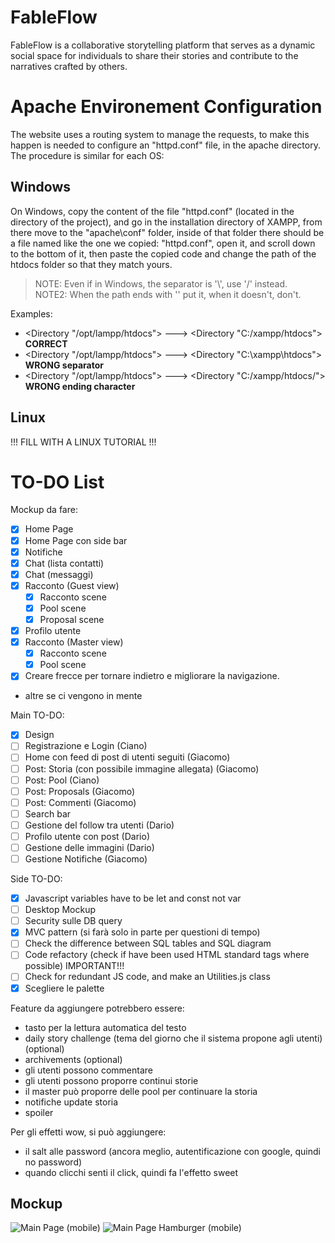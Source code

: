 # FableFlow
FableFlow is a collaborative storytelling platform that serves as a dynamic social space for individuals to share their stories and contribute to the narratives crafted by others.

# Apache Environement Configuration
The website uses a routing system to manage the requests, to make this happen is needed to configure an "httpd.conf" file, in the apache directory.
The procedure is similar for each OS:

## Windows
On Windows, copy the content of the file "httpd.conf" (located in the directory of the project), and go in the installation directory of XAMPP, from there move to the "apache\conf\" folder, inside of that folder there should be a file named like the one we copied: "httpd.conf", open it, and scroll down to the bottom of it, then paste the copied code and change the path of the htdocs folder so that they match yours.
> NOTE: Even if in Windows, the separator is '\\', use '/' instead.\
> NOTE2: When the path ends with '\' put it, when it doesn't, don't.

Examples:
- <Directory "/opt/lampp/htdocs"> ---> <Directory "C:/xampp/htdocs"> **CORRECT**
- <Directory "/opt/lampp/htdocs"> ---> <Directory "C:\xampp\htdocs"> **WRONG separator**
- <Directory "/opt/lampp/htdocs"> ---> <Directory "C:/xampp/htdocs/"> **WRONG ending character**

## Linux
!!! FILL WITH A LINUX TUTORIAL !!!

# TO-DO List
Mockup da  fare:
- [x] Home Page 
- [x] Home Page con side bar
- [x] Notifiche
- [x] Chat (lista contatti)
- [x] Chat (messaggi)
- [x] Racconto (Guest view)
    - [x] Racconto scene
    - [x] Pool scene
    - [x] Proposal scene
- [x] Profilo utente
- [X] Racconto (Master view)
    - [X] Racconto scene 
    - [x] Pool scene
- [X] Creare frecce per tornare indietro e migliorare la navigazione.
+ altre se ci vengono in mente

Main TO-DO:
- [X] Design
- [ ] Registrazione e Login (Ciano)
- [ ] Home con feed di post di utenti seguiti (Giacomo)
- [ ] Post: Storia (con possibile immagine allegata) (Giacomo)
- [ ] Post: Pool (Ciano)
- [ ] Post: Proposals (Giacomo)
- [ ] Post: Commenti (Giacomo)
- [ ] Search bar
- [ ] Gestione del follow tra utenti (Dario)
- [ ] Profilo utente con post (Dario)
- [ ] Gestione delle immagini (Dario)
- [ ] Gestione Notifiche (Giacomo)

Side TO-DO:
- [X] Javascript variables have to be let and const not var
- [ ] Desktop Mockup
- [ ] Security sulle DB query
- [X] MVC pattern (si farà solo in parte per questioni di tempo)
- [ ] Check the difference between SQL tables and SQL diagram
- [ ] Code refactory (check if have been used HTML standard tags where possible) IMPORTANT!!!
- [ ] Check for redundant JS code, and make an Utilities.js class
- [X] Scegliere le palette

Feature da aggiungere potrebbero essere:
- tasto per la lettura automatica del testo
- daily story challenge (tema del giorno che il sistema propone agli utenti) (optional)
- archivements (optional)
- gli utenti possono commentare
- gli utenti possono proporre continui storie
- il master può proporre delle pool per continuare la storia
- notifiche update storia
- spoiler

Per gli effetti wow, si può aggiungere:
- il salt alle password (ancora meglio, autentificazione con google, quindi no password)
- quando clicchi senti il click, quindi fa l'effetto sweet

## Mockup
![Main Page (mobile)](https://github.com/IGieckI/FableFlow/assets/52384860/210674b1-eea4-47c9-8da4-065bda3152a1)
![Main Page Hamburger (mobile)](https://github.com/IGieckI/FableFlow/assets/52384860/8fbeb592-5b46-48f0-86d2-3b8daf65731b)
